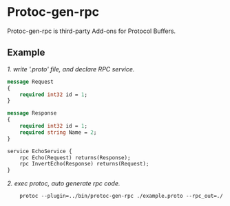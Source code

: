# Protoc-gen-rpc
  Protoc-gen-rpc is third-party Add-ons for Protocol Buffers.

## Example ##
*1. write '.proto' file, and declare RPC service.*
```proto
message Request
{
	required int32 id = 1;
}

message Response
{
	required int32 id = 1;
	required string Name = 2;
}

service EchoService {
	rpc Echo(Request) returns(Response);
	rpc InvertEcho(Response) returns(Request);
}
```

*2. exec protoc, auto generate rpc code.*
```shell
	protoc --plugin=../bin/protoc-gen-rpc ./example.proto --rpc_out=./
```



